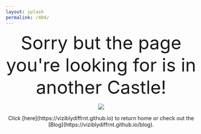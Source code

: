```yaml
---
layout: splash
permalink: /404/  
---
```


<center> 
<font size="8"; font-family="Righteous;"> Sorry but the page you're looking for is in another Castle!</font> 
</center>

<p align="center">
<img src="https://viziblydiffrnt.github.io/assets/images/404.png" />
</p>


<p align="center"> Click [here](https://viziblydiffrnt.github.io) to return home or check out the [Blog](https://viziblydiffrnt.github.io/blog).
